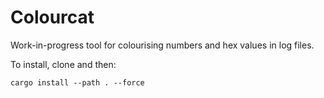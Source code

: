 Colourcat
=========

Work-in-progress tool for colourising numbers and hex values in log files.


To install, clone and then:

```
cargo install --path . --force
```

